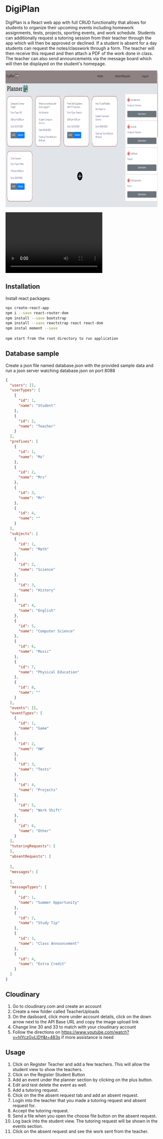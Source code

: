 # DigiPlan

DigiPlan is a React web app with full CRUD functionality that allows for students to organize their upcoming events including homework assignments, tests, projects, sporting events, and work schedule. Students can additionally request a tutoring session from their teacher through the app which will then be approved or declined. If a student is absent for a day students can request the notes/classwork through a form. The teacher will then receive this request and then attach a PDF of the work done in class. The teacher can also send announcements via the message board which will then be displayed on the student's homepage.

 <img src="./frontEndImage.PNG" height="450px" width="700px">
 




<video src="https://www.youtube.com/watch?v=JRmgrLiXNBE&feature=youtu.be" width="320" height="200" controls preload></video>

## Installation

Install react packages:

```bash
npx create-react-app
npm i --save react-router-dom
npm install --save bootstrap
npm install --save reactstrap react react-dom
npm instal moment --save

npm start from the root directory to run application
```

## Database sample

Create a json file named database.json with the provided sample data and run a json server watching database.json on port 8088

```JSON
{
  "users": [],
  "userTypes": [
    {
      "id": 1,
      "name": "Student"
    },
    {
      "id": 2,
      "name": "Teacher"
    }
  ],
  "prefixes": [
    {
      "id": 1,
      "name": "Ms"
    },
    {
      "id": 2,
      "name": "Mrs"
    },
    {
      "id": 3,
      "name": "Mr"
    },
    {
      "id": 4,
      "name": ""
    }
  ],
  "subjects": [
    {
      "id": 1,
      "name": "Math"
    },
    {
      "id": 2,
      "name": "Science"
    },
    {
      "id": 3,
      "name": "History"
    },
    {
      "id": 4,
      "name": "English"
    },
    {
      "id": 5,
      "name": "Computer Science"
    },
    {
      "id": 6,
      "name": "Music"
    },
    {
      "id": 7,
      "name": "Physical Education"
    },
    {
      "id": 8,
      "name": ""
    }
  ],
  "events": [],
  "eventTypes": [
    {
      "id": 1,
      "name": "Game"
    },
    {
      "id": 2,
      "name": "HW"
    },
    {
      "id": 3,
      "name": "Tests"
    },
    {
      "id": 4,
      "name": "Projects"
    },
    {
      "id": 5,
      "name": "Work Shift"
    },
    {
      "id": 6,
      "name": "Other"
    }
  ],
  "tutoringRequests": [
  ],
  "absentRequests": [

  ],
  "messages": [

  ],
  "messageTypes": [
    {
      "id": 1,
      "name": "Summer Opportunity"
    },
    {
      "id": 2,
      "name": "Study Tip"
    },
    {
      "id": 3,
      "name": "Class Announcement"
    },
    {
      "id": 4,
      "name": "Extra Credit"
    }
  ]
}

```

## Cloudinary

1. Go to cloudinary.com and create an account
2. Create a new folder called TeacherUploads
3. On the dasboard, click more under account details, click on the down arrow next to the API Base URL and copy the image upload link
4. Change line 30 and 33 to match with your cloudinary account
5. Follow the directions on https://www.youtube.com/watch?v=hlYczGvLlDY&t=483s if more assistance is need

## Usage

1. Click on Register Teacher and add a few teachers. This will allow the student view to show the teachers.
2. Click on the Register Student Button
3. Add an event under the planner section by clicking on the plus button.
4. Edit and test delete the event as well.
5. Add a tutoring request.
6. Click on the the absent request tab and add an absent request.
7. Login into the teacher that you made a tutoring request and absent request for.
8. Accept the tutoring request.
9. Send a file when you open the choose file button on the absent request.
10. Log back into the student view. The tutoring request will be shown in the events section.
11. Click on the absent request and see the work sent from the teacher.
